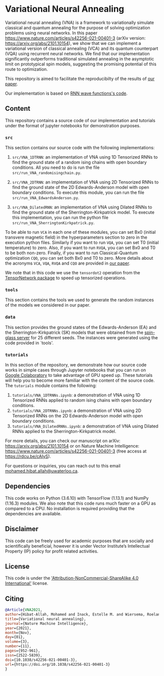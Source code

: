 # Variational Neural Annealing
Variational neural annealing (VNA) is a framework to variationally simulate classical and quantum annealing for the purpose of solving optimization problems using neural networks. In this paper https://www.nature.com/articles/s42256-021-00401-3 (arXiv version: https://arxiv.org/abs/2101.10154), we show that we can implement a variational version of classical annealing (VCA) and its quantum counterpart (VQA) using recurrent neural networks. We find that our implementation significantly outperforms traditional simulated annealing in the asymptotic limit on prototypical spin models, suggesting the promising potential of this route to optimization.

This repository is aimed to facilitate the reproducibilty of the results of [our paper](https://www.nature.com/articles/s42256-021-00401-3).

Our implementation is based on [RNN wave functions's code](https://github.com/mhibatallah/RNNWavefunctions).

## Content

This repository contains a source code of our implementation and tutorials under the format of jupyter notebooks for demonstration purposes.

### `src`
This section contains our source code with the following implementations:

1. `src/VNA_1DTRNN`: an implementation of VNA using 1D Tensorized RNNs to find the ground state of a random ising chains with open boundary conditions. All you need to do is run the file `src/run_VNA_randomisingchain.py`.

2. `src/VNA_2DTRNN`: an implementation of VNA using 2D Tensorized RNNs to find the ground state of the 2D Edwards-Anderson model with open boundary conditions. To execute this module, you can run the file `src/run_VNA_EdwardsAnderson.py`.

3. `src/VNA_DilatedRNN`: an implementation of VNA using Dilated RNNs to find the ground state of the Sherrington-Kirkpatrick model. To execute this implementation, you can run the python file `src/run_VNA_SherringtonKirkpatrick.py`.

To be able to run `VCA` in each one of these modules, you can set Bx0 (initial transvere magnetic field) in the hyperparameters section to zero in the execution python files. Similarly if you want to run `VQA`, you can set T0 (initial temperature) to zero. Also, if you want to run `RVQA`, you can set Bx0 and T0 to be both non-zero. Finally, if you want to run Classical-Quantum optimization `CQO`, you can set both Bx0 and T0 to zero. More details about the acronyms `VCA`, `VQA`, `RVQA` and `CQO` are provided in [our paper](https://arxiv.org/abs/2101.10154).

We note that in this code we use the `tensordot2` operation from the [TensorNetwork package](https://github.com/google/TensorNetwork) to speed up tensorized operations.

### `tools`

This section contains the tools we used to generate the random instances of the models we considered in our paper.

### `data`

This section provides the ground states of the Edwards-Anderson (EA) and the Sherrington-Kirkpatrick (SK) models that were obtained from the [spin-glass server](http://spinglass.uni-bonn.de/) for 25 different seeds. The instances were generated using the code provided in `tools'. 

### `tutorials`
In this section of the repository, we demonstrate how our source code works in simple cases through Jupyter notebooks that you can run on [Google Colaboratory](colab.research.google.com) to take advantage of GPU speed up. These tutorials will help you to become more familiar with the content of the source code. The `tutorials` module contains the following:

1. `tutorials/VNA_1DTRNNs.ipynb`: a demonstration of VNA using 1D Tensorized RNNs applied to random ising chains with open boundary conditions.
2. `tutorials/VNA_2DTRNNs.ipynb`: a demonstration of VNA using 2D Tensorized RNNs on the 2D Edwards-Anderson model with open boundary conditions.
3. `tutorials/VNA_DilatedRNNs.ipynb`: a demonstration of VNA using Dilated RNNs applied to the Sherrington-Kirkpatrick model.

For more details, you can check our manuscript on arXiv: https://arxiv.org/abs/2101.10154 or on Nature Machine Intelligence: https://www.nature.com/articles/s42256-021-00401-3 (free access at https://rdcu.be/cAIyS).

For questions or inquiries, you can reach out to this email mohamed.hibat.allah@uwaterloo.ca.

## Dependencies
This code works on Python (3.6.10) with TensorFlow (1.13.1) and NumPy (1.16.3) modules. We also note that this code runs much faster on a GPU as compared to a CPU. No installation is required providing that the dependencies are available.

## Disclaimer
This code can be freely used for academic purposes that are socially and scientifically beneficial, however it is under Vector Institute’s Intellectual Property (IP) policy for profit related activities. 

## License
This code is under the ['Attribution-NonCommercial-ShareAlike 4.0 International'](https://creativecommons.org/licenses/by-nc-sa/4.0/) license.
 
## Citing
```bibtex
@Article{VNA2021,
author={Hibat-Allah, Mohamed and Inack, Estelle M. and Wiersema, Roeland and Melko, Roger G. and Carrasquilla, Juan},
title={Variational neural annealing},
journal={Nature Machine Intelligence},
year={2021},
month={Nov},
day={01},
volume={3},
number={11},
pages={952-961},
issn={2522-5839},
doi={10.1038/s42256-021-00401-3},
url={https://doi.org/10.1038/s42256-021-00401-3}
}
```


